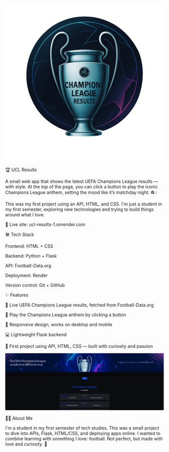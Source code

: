 

<p align="center">
    <img src="static/uclr.png"/>
</p>

🏆 UCL Results

A small web app that shows the latest UEFA Champions League results — with style.
At the top of the page, you can click a button to play the iconic Champions League anthem, setting the mood like it’s matchday night. ⚽🎶

This was my first project using an API, HTML, and CSS. I'm just a student in my first semester, exploring new technologies and trying to build things around what I love.

🔗 Live site: ucl-results-1.onrender.com

🛠 Tech Stack

Frontend: HTML + CSS

Backend: Python + Flask

API: Football-Data.org

Deployment: Render

Version control: Git + GitHub


✨ Features

📡 Live UEFA Champions League results, fetched from Football-Data.org

🎵 Play the Champions League anthem by clicking a button

📱 Responsive design, works on desktop and mobile

💻 Lightweight Flask backend

👶 First project using API, HTML, CSS — built with curiosity and passion

![site Screenshot](static/show.png)

🙋‍♂️ About Me

I'm a student in my first semester of tech studies.
This was a small project to dive into APIs, Flask, HTML/CSS, and deploying apps online.
I wanted to combine learning with something I love: football.
Not perfect, but made with love and curiosity. 💙

